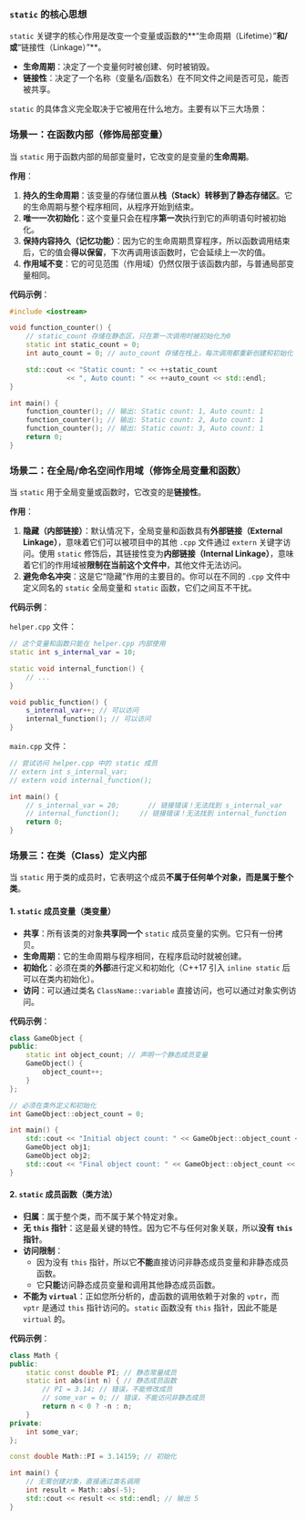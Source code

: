 ### `static` 的核心思想

`static` 关键字的核心作用是改变一个变量或函数的\*\*“生命周期（Lifetime）”**和/或**“链接性（Linkage）”\*\*。

  * **生命周期**：决定了一个变量何时被创建、何时被销毁。
  * **链接性**：决定了一个名称（变量名/函数名）在不同文件之间是否可见，能否被共享。

`static` 的具体含义完全取决于它被用在什么地方。主要有以下三大场景：

### 场景一：在函数内部（修饰局部变量）

当 `static` 用于函数内部的局部变量时，它改变的是变量的**生命周期**。

**作用**：

1.  **持久的生命周期**：该变量的存储位置从**栈（Stack）转移到了静态存储区**。它的生命周期与整个程序相同，从程序开始到结束。
2.  **唯一一次初始化**：这个变量只会在程序**第一次**执行到它的声明语句时被初始化。
3.  **保持内容持久（记忆功能）**：因为它的生命周期贯穿程序，所以函数调用结束后，它的值会**得以保留**，下次再调用该函数时，它会延续上一次的值。
4.  **作用域不变**：它的可见范围（作用域）仍然仅限于该函数内部，与普通局部变量相同。

**代码示例**：

```cpp
#include <iostream>

void function_counter() {
    // static_count 存储在静态区，只在第一次调用时被初始化为0
    static int static_count = 0; 
    int auto_count = 0; // auto_count 存储在栈上，每次调用都重新创建和初始化

    std::cout << "Static count: " << ++static_count 
              << ", Auto count: " << ++auto_count << std::endl;
}

int main() {
    function_counter(); // 输出: Static count: 1, Auto count: 1
    function_counter(); // 输出: Static count: 2, Auto count: 1
    function_counter(); // 输出: Static count: 3, Auto count: 1
    return 0;
}
```

### 场景二：在全局/命名空间作用域（修饰全局变量和函数）

当 `static` 用于全局变量或函数时，它改变的是**链接性**。

**作用**：

1.  **隐藏（内部链接）**：默认情况下，全局变量和函数具有**外部链接（External Linkage）**，意味着它们可以被项目中的其他 `.cpp` 文件通过 `extern` 关键字访问。使用 `static` 修饰后，其链接性变为**内部链接（Internal Linkage）**，意味着它们的作用域被**限制在当前这个文件中**，其他文件无法访问。
2.  **避免命名冲突**：这是它“隐藏”作用的主要目的。你可以在不同的 `.cpp` 文件中定义同名的 `static` 全局变量和 `static` 函数，它们之间互不干扰。

**代码示例**：

`helper.cpp` 文件：

```cpp
// 这个变量和函数只能在 helper.cpp 内部使用
static int s_internal_var = 10;

static void internal_function() {
    // ...
}

void public_function() {
    s_internal_var++; // 可以访问
    internal_function(); // 可以访问
}
```

`main.cpp` 文件：

```cpp
// 尝试访问 helper.cpp 中的 static 成员
// extern int s_internal_var; 
// extern void internal_function();

int main() {
    // s_internal_var = 20;       // 链接错误！无法找到 s_internal_var
    // internal_function();     // 链接错误！无法找到 internal_function
    return 0;
}
```

### 场景三：在类（Class）定义内部

当 `static` 用于类的成员时，它表明这个成员**不属于任何单个对象，而是属于整个类**。

#### 1\. `static` 成员变量（类变量）

  * **共享**：所有该类的对象**共享同一个** `static` 成员变量的实例。它只有一份拷贝。
  * **生命周期**：它的生命周期与程序相同，在程序启动时就被创建。
  * **初始化**：必须在类的**外部**进行定义和初始化（C++17 引入 `inline static` 后可以在类内初始化）。
  * **访问**：可以通过类名 `ClassName::variable` 直接访问，也可以通过对象实例访问。

**代码示例**：

```cpp
class GameObject {
public:
    static int object_count; // 声明一个静态成员变量
    GameObject() {
        object_count++;
    }
};

// 必须在类外定义和初始化
int GameObject::object_count = 0;

int main() {
    std::cout << "Initial object count: " << GameObject::object_count << std::endl; // 输出 0
    GameObject obj1;
    GameObject obj2;
    std::cout << "Final object count: " << GameObject::object_count << std::endl; // 输出 2
}
```

#### 2\. `static` 成员函数（类方法）

  * **归属**：属于整个类，而不属于某个特定对象。
  * **无 `this` 指针**：这是最关键的特性。因为它不与任何对象关联，所以**没有 `this` 指针**。
  * **访问限制**：
      * 因为没有 `this` 指针，所以它**不能**直接访问非静态成员变量和非静态成员函数。
      * 它**只能**访问静态成员变量和调用其他静态成员函数。
  * **不能为 `virtual`**：正如您所分析的，虚函数的调用依赖于对象的 `vptr`，而 `vptr` 是通过 `this` 指针访问的。`static` 函数没有 `this` 指针，因此不能是 `virtual` 的。

**代码示例**：

```cpp
class Math {
public:
    static const double PI; // 静态常量成员
    static int abs(int n) { // 静态成员函数
        // PI = 3.14; // 错误，不能修改成员
        // some_var = 0; // 错误，不能访问非静态成员
        return n < 0 ? -n : n;
    }
private:
    int some_var;
};

const double Math::PI = 3.14159; // 初始化

int main() {
    // 无需创建对象，直接通过类名调用
    int result = Math::abs(-5); 
    std::cout << result << std::endl; // 输出 5
}
```